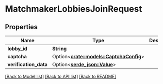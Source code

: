 # MatchmakerLobbiesJoinRequest

## Properties

Name | Type | Description | Notes
------------ | ------------- | ------------- | -------------
**lobby_id** | **String** |  | 
**captcha** | Option<[**crate::models::CaptchaConfig**](CaptchaConfig.md)> |  | [optional]
**verification_data** | Option<[**serde_json::Value**](.md)> |  | [optional]

[[Back to Model list]](../README.md#documentation-for-models) [[Back to API list]](../README.md#documentation-for-api-endpoints) [[Back to README]](../README.md)


